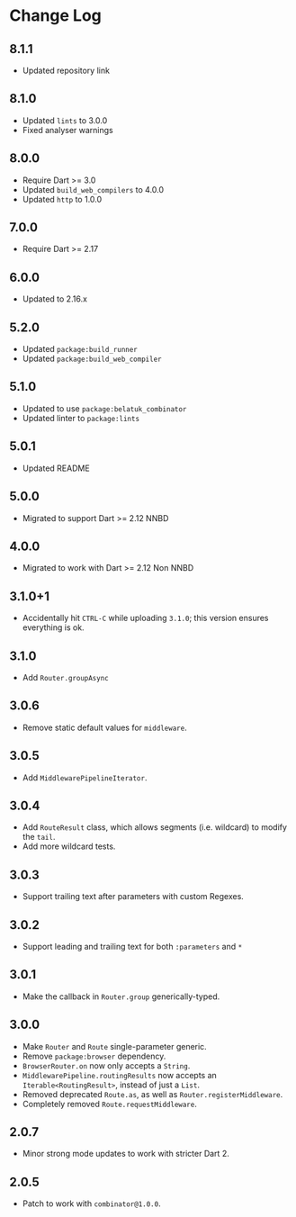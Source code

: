 # Change Log

## 8.1.1

* Updated repository link

## 8.1.0

* Updated `lints` to 3.0.0
* Fixed analyser warnings

## 8.0.0

* Require Dart >= 3.0
* Updated `build_web_compilers` to 4.0.0
* Updated `http` to 1.0.0

## 7.0.0

* Require Dart >= 2.17

## 6.0.0

* Updated to 2.16.x

## 5.2.0

* Updated `package:build_runner`
* Updated `package:build_web_compiler`

## 5.1.0

* Updated to use `package:belatuk_combinator`
* Updated linter to `package:lints`

## 5.0.1

* Updated README

## 5.0.0

* Migrated to support Dart >= 2.12 NNBD

## 4.0.0

* Migrated to work with Dart >= 2.12 Non NNBD

## 3.1.0+1

* Accidentally hit `CTRL-C` while uploading `3.1.0`; this version ensures everything is ok.

## 3.1.0

* Add `Router.groupAsync`

## 3.0.6

* Remove static default values for `middleware`.

## 3.0.5

* Add `MiddlewarePipelineIterator`.

## 3.0.4

* Add `RouteResult` class, which allows segments (i.e. wildcard) to
modify the `tail`.
* Add more wildcard tests.

## 3.0.3

* Support trailing text after parameters with custom Regexes.

## 3.0.2

* Support leading and trailing text for both `:parameters` and `*`

## 3.0.1

* Make the callback in `Router.group` generically-typed.

## 3.0.0

* Make `Router` and `Route` single-parameter generic.
* Remove `package:browser` dependency.
* `BrowserRouter.on` now only accepts a `String`.
* `MiddlewarePipeline.routingResults` now accepts
an `Iterable<RoutingResult>`, instead of just a `List`.
* Removed deprecated `Route.as`, as well as `Router.registerMiddleware`.
* Completely removed `Route.requestMiddleware`.

## 2.0.7

* Minor strong mode updates to work with stricter Dart 2.

## 2.0.5

* Patch to work with `combinator@1.0.0`.

